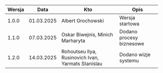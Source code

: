 | Wersja | Data | Kto | Opis |
| ------ | ---- | --- | ---- |
| 1.0.0  | 01.03.2025 | Albert Grochowski | Wersja startowa |
| 1.1.0  | 07.03.2025 | Oskar Biwejnis, Minich Marharyta | Dodano procesy biznesowe |
| 1.2.0  | 14.03.2025 | Rohoutseu	Ilya, Rusinovich Ivan, Yarmats Stanislau | Dodano wizje systemu |
